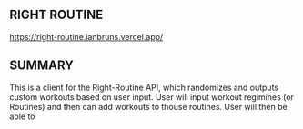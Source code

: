 ## RIGHT ROUTINE

https://right-routine.ianbruns.vercel.app/

## SUMMARY

This is a client for the Right-Routine API, which randomizes and outputs
custom workouts based on user input.  User will input workout regimines
(or Routines) and then can add workouts to thouse routines.  User will 
then be able to 
